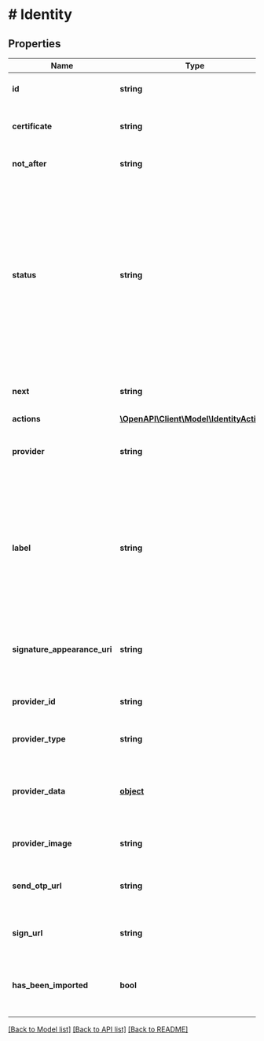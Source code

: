 # # Identity

## Properties

Name | Type | Description | Notes
------------ | ------------- | ------------- | -------------
**id** | **string** | The uuid code that identifies the Identity | [optional] 
**certificate** | **string** | The X.509 certificate in PEM format of the Identity | [optional] 
**not_after** | **string** | Deadline of the Identity, expressed in ISO format | [optional] 
**status** | **string** | Identity status which can be one of the following. When an identity request is send, the identity is created and the status is **pending** until the provider dont approve the request. Then status of the identity changes to **active**. If for some reason an error occurs during the process, or after that, the status will be **error** | [optional] 
**next** | **string** | The next step to complete the activation procedure | [optional] 
**actions** | [**\OpenAPI\Client\Model\IdentityActions**](IdentityActions.md) |  | [optional] 
**provider** | **string** | The name of the provider that issued the certificate for the Identity | [optional] 
**label** | **string** | The label is an arbitrary name is possible to associate to an idenity. Doing so allows to distinguish different identities issued from the same provider during the performance of the signature in the signature tray | [optional] 
**signature_appearance_uri** | **string** | This is the url to the image that will be impressed on the document after the performance of the signature | [optional] 
**provider_id** | **string** | _provider_id_ is the univocal name of the provider that issued the identity | [optional] 
**provider_type** | **string** | Type of the provider. The most usual type is **cloud** | [optional] 
**provider_data** | [**object**](.md) | Data of the provider that issued the certificate, it is variable from provider to provider | [optional] 
**provider_image** | **string** | This is the logo of the provider that issued the identity | [optional] 
**send_otp_url** | **string** | The url to send a one time password to the user which the identity is associated | [optional] 
**sign_url** | **string** | The url to sign a document of a digital signature transaction | [optional] 
**has_been_imported** | **bool** | If the Identity has been imported from another pre-existing Identity the has_been_imported field is set to **true** | [optional] 

[[Back to Model list]](../../README.md#documentation-for-models) [[Back to API list]](../../README.md#documentation-for-api-endpoints) [[Back to README]](../../README.md)


